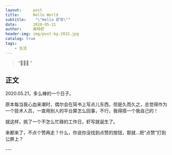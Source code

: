 ```yaml
---
layout:     post
title:      Hello World
subtitle:    "\"Hello 虾写\""
date:       2020-05-21
author:     奥特虾
header-img: img/post-bg-2015.jpg
catalog: true
tags:
    - 生活
---
```


> “🙉🙉🙉 ”



## 正文

2020.05.21，多么棒的一个日子。

原本每当我心血来潮时，偶尔会在简书上写点儿东西，但是久而久之，总觉得作为一个技术人员，一直用别人的平台算怎么回事，不行，我得搭一个我自己的！

就这样，挑了一个不怎么忙碌的工作日，虾写就诞生了。

来都来了，不点个赞再走？什么，你说你没找到点赞的按钮，那就...把“点赞”打到公屏上？

<p id = "build"></p>
---




